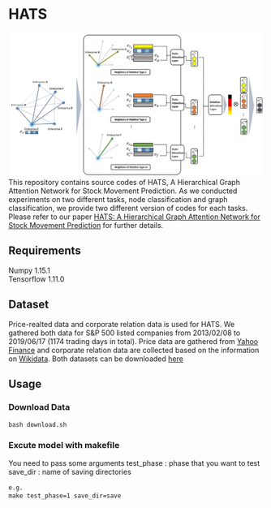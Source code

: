 # HATS
![overview_model](figs/HATS.PNG)
This repository contains source codes of HATS, A Hierarchical Graph Attention Network for Stock Movement Prediction. As we conducted experiments on two different tasks, node classification and graph classification, we provide two different version of codes for each tasks. Please refer to our paper [HATS: A Hierarchical Graph Attention Network for Stock Movement Prediction](https://arxiv.org/abs/1908.07999) for further details.

## Requirements
Numpy 1.15.1 <br/>
Tensorflow 1.11.0

## Dataset
Price-realted data and corporate relation data is used for HATS. We gathered both data for S&P 500 listed companies from 2013/02/08 to
2019/06/17 (1174 trading days in total). Price data are gathered from [Yahoo Finance](https://finance.yahoo.com/) and corporate relation data are collected based on the information on [Wikidata](https://www.wikidata.org/wiki/Wikidata:Main_Page). Both datasets can be downloaded [here]()

## Usage
### Download Data
```
bash download.sh
```
### Excute model with makefile
You need to pass some arguments 
test_phase : phase that you want to test
save_dir : name of saving directories

```
e.g.
make test_phase=1 save_dir=save
```
